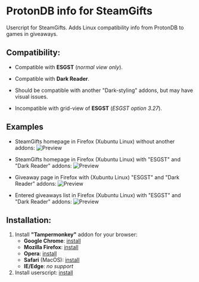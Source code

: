 # ProtonDB info for SteamGifts

Usercript for SteamGifts. Adds Linux compatibility info from ProtonDB to games in giveaways.

## Compatibility:
* Compatible with **ESGST** (*normal view only*).
* Compatible with **Dark Reader**.

* Should be compatible with another "Dark-styling" addons, but may have visual issues.

* Incompatible with grid-view of **ESGST** (*ESGST option 3.27*).

## Examples
* SteamGifts homepage in Firefox (Xubuntu Linux) without another addons:
![Preview](https://raw.github.com/Xeloses/sg-protondb-info/master/img/linux-firefox.jpg)

* SteamGifts homepage in Firefox (Xubuntu Linux) with "ESGST" and "Dark Reader" addons:
![Preview](https://raw.github.com/Xeloses/sg-protondb-info/master/img/linux-firefox-esgst-darkreader.jpg)

* Giveaway page in Firefox with (Xubuntu Linux) "ESGST" and "Dark Reader" addons:
![Preview](https://raw.github.com/Xeloses/sg-protondb-info/master/img/linux-firefox-esgst-darkreader--single.jpg)

* Entered giveaways list in Firefox (Xubuntu Linux) with "ESGST" and "Dark Reader" addons:
![Preview](https://raw.github.com/Xeloses/sg-protondb-info/master/img/linux-firefox-esgst-darkreader--entered.jpg)

## Installation:
1. Install **"Tampermonkey"** addon for your browser:
    * **Google Chrome**: [install](https://chrome.google.com/webstore/detail/tampermonkey/dhdgffkkebhmkfjojejmpbldmpobfkfo)
    * **Mozilla Firefox**: [install](https://addons.mozilla.org/ru/firefox/addon/tampermonkey/)
    * **Opera**: [install](https://addons.opera.com/en/extensions/details/tampermonkey-beta/)
    * **Safari** (MacOS): [install](https://apps.apple.com/us/app/tampermonkey/id1482490089)
    * **IE/Edge**: *no support*
2. Install userscript: [install](https://raw.githubusercontent.com/Xeloses/sg-protondb-info/master/sg-protondb-info.user.js)
